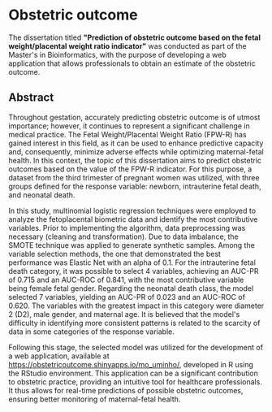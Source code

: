 # Obstetric outcome

The dissertation titled **"Prediction of obstetric outcome based on the fetal weight/placental weight ratio indicator"** was conducted as part of the Master's in Bioinformatics, with the purpose of developing a web application that allows professionals to obtain an estimate of the obstetric outcome.

## Abstract
Throughout gestation, accurately predicting obstetric outcome is of utmost importance; however, it continues to represent a significant challenge in medical practice. The Fetal Weight/Placental Weight Ratio (FPW-R) has gained interest in this field, as it can be used to enhance predictive capacity and, consequently, minimize adverse effects while optimizing maternal-fetal health. In this context, the topic of this dissertation aims to predict obstetric outcomes based on the value of the FPW-R indicator. For this purpose, a dataset from the third trimester of pregnant women was utilized, with three groups defined for the response variable: newborn, intrauterine fetal death, and neonatal death.

In this study, multinomial logistic regression techniques were employed to analyze the fetoplacental biometric data and identify the most contributive variables. Prior to implementing the algorithm, data preprocessing was necessary (cleaning and transformation). Due to data imbalance, the SMOTE technique was applied to generate synthetic samples. Among the variable selection methods, the one that demonstrated the best performance was Elastic Net with an alpha of 0.1. For the intrauterine fetal death category, it was possible to select 4 variables, achieving an AUC-PR of 0.715 and an AUC-ROC of 0.841, with the most contributive variable being female fetal gender. Regarding the neonatal death class, the model selected 7 variables, yielding an AUC-PR of 0.023 and an AUC-ROC of 0.620. The variables with the greatest impact in this category were diameter 2 (D2), male gender, and maternal age. It is believed that the model's difficulty in identifying more consistent patterns is related to the scarcity of data in some categories of the response variable.

Following this stage, the selected model was utilized for the development of a web application, available at https://obstetricoutcome.shinyapps.io/mo_uminho/, developed in R using the RStudio environment. This application can be a significant contribution to obstetric practice, providing an intuitive tool for healthcare professionals. It thus allows for real-time predictions of possible obstetric outcomes, ensuring better monitoring of maternal-fetal health.
